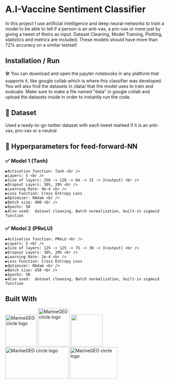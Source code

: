 # A.I-Vaccine Sentiment Classifier
In this project I use artificial intelligence and deep neural-networks to train a model to be able to tell if a person is an anti-vax, a pro-vax or none just by giving a tweet of theirs as input. Dataset Cleaning, Model Training, Plotting, statistics and metrics are included. These models should have more than 72% accuracy on a similar testset!

## Installation / Run
🛠️ You can download and open the jupyter notebooks in any platform that supports it, like google collab which is where this classifier was developed. You will also find the datasets in /data/ that the model uses to train and evaluate. Make sure to make a file named "data" in google collab and upload the datasets inside in order to instantly run the code.

## 📝 Dataset
Used a ready-to-go twitter dataset with each tweet marked if it is an anti-vax, pro-vax or a neutral
## 📎 Hyperparameters for feed-forward-NN
### :white_check_mark: Model 1 (Tanh)
    ▶️Activation function: Tanh <br />
    ▶️Layers: 5 <br />
    ▶️Size of layers: 256 -> 128 -> 64 -> 32 -> 3(output) <br />
    ▶️Dropout Layers: 30%, 20% <br />
    ▶️Learning Rate: 9e-4 <br />
    ▶️Loss Function: Cross Entropy Loss  
    ▶️Optimizer: RAdam <br />
    ▶️Batch size: 400 <br /> 
    ▶️Epochs: 50
    ▶️Also used:  dataset cleaning, Batch normalization, built-in sigmoid function
    
### :white_check_mark: Model 2 (PReLU)
    ▶️Activation function: PReLU <br />
    ▶️Layers: 5 <br />
    ▶️Size of layers: 125 -> 125 -> 75 -> 30 -> 3(output) <br />
    ▶️Dropout Layers: 30%, 20% <br />
    ▶️Learning Rate: 2e-4 <br />
    ▶️Loss Function: Cross Entropy Loss  
    ▶️Optimizer: RAdam <br />
    ▶️Batch size: 450 <br /> 
    ▶️Epochs: 50
    ▶️Also used:  dataset cleaning, Batch normalization, built-in sigmoid function
    
 ## Built With
<p float="left">


<img src="https://upload.wikimedia.org/wikipedia/commons/thumb/c/c3/Python-logo-notext.svg/110px-Python-logo-notext.svg.png" alt="MarineGEO circle logo" style="height: 100px; width:100px;"/>
<img src="https://upload.wikimedia.org/wikipedia/commons/thumb/1/10/PyTorch_logo_icon.svg/198px-PyTorch_logo_icon.svg.png" alt="MarineGEO circle logo" style="height: 120px; width:100px;"/>
 <img src="https://upload.wikimedia.org/wikipedia/commons/thumb/3/38/Jupyter_logo.svg/207px-Jupyter_logo.svg.png" style="height: 100px; width:100px;"/>
<img src="https://upload.wikimedia.org/wikipedia/commons/thumb/3/31/NumPy_logo_2020.svg/320px-NumPy_logo_2020.svg.png" alt="MarineGEO circle logo" style="height: 100px; width:200px;"/>
  <img src="https://upload.wikimedia.org/wikipedia/commons/thumb/d/d0/Google_Colaboratory_SVG_Logo.svg/320px-Google_Colaboratory_SVG_Logo.svg.png" alt="MarineGEO circle logo" style="height: 100px; width:150px;"/>

 </p>
